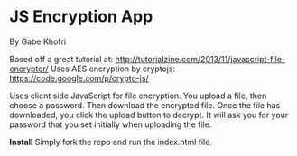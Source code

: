 # JS Encryption App

By Gabe Khofri

Based off a great tutorial at: http://tutorialzine.com/2013/11/javascript-file-encrypter/
Uses AES encryption by cryptojs: https://code.google.com/p/crypto-js/

Uses client side JavaScript for file encryption. You upload a file, then choose a password. Then download the encrypted
file. Once the file has downloaded, you click the upload button to decrypt. It will ask you for your password that you
set initially when uploading the file.

**Install**
Simply fork the repo and run the index.html file.